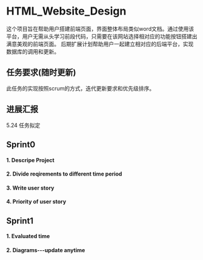 # HTML_Website_Design
这个项目旨在帮助用户搭建前端页面，界面整体布局类似word文档。通过使用该平台，用户无需从头学习前段代码，只需要在该网站选择相对应的功能按钮搭建出满意美观的前端页面。
后期扩展计划帮助用户一起建立相对应的后端平台，实现数据库的调用和更新。

## 任务要求(随时更新)
此任务的实现按照scrum的方式，迭代更新要求和优先级排序。
## 进展汇报
5.24 任务拟定
## Sprint0
#### 1. Descripe Project  
#### 2. Divide reqirements to different time period  
#### 3. Write user story  
#### 4. Priority of user story  
## Sprint1
#### 1. Evaluated time  
#### 2. Diagrams---update anytime  
